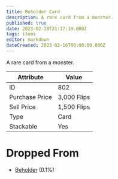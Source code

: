 ```yaml
---
title: Beholder Card
description: A rare card from a monster.
published: true
date: 2023-02-28T21:17:19.000Z
tags: items
editor: markdown
dateCreated: 2023-02-16T00:00:00.000Z
---
```


A rare card from a monster.

|Attribute|Value|
|-|-|
|ID|802|
|Purchase Price|3,000 Flips|
|Sell Price|1,500 Flips|
|Type|Card|
|Stackable|Yes|


# Dropped From
 * [Beholder](/monsters/beholder) (0.1%)
